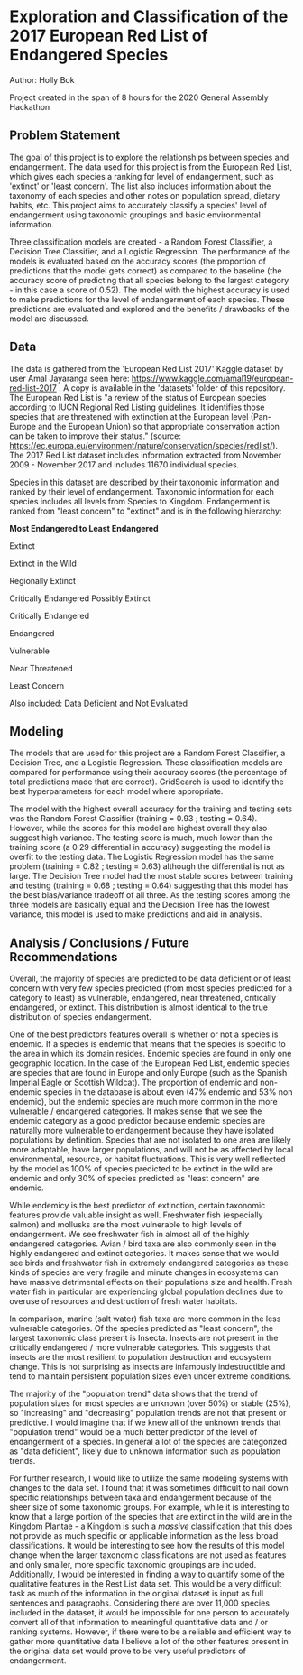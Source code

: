 # Exploration and Classification of the 2017 European Red List of Endangered Species

Author: Holly Bok 

Project created in the span of 8 hours for the 2020 General Assembly Hackathon


## Problem Statement

The goal of this project is to explore the relationships between species and endangerment. The data used for this project is from the European Red List, which gives each species a ranking for level of endangerment, such as 'extinct' or 'least concern'. The list also includes information about the taxonomy of each species and other notes on population spread, dietary habits, etc. This project aims to accurately classify a species' level of endangerment using taxonomic groupings and basic environmental information. 

Three classification models are created - a Random Forest Classifier, a Decision Tree Classifier, and a Logistic Regression. The performance of the models is evaluated based on the accuracy scores (the proportion of predictions that the model gets correct) as compared to the baseline (the accuracy score of predicting that all species belong to the largest category - in this case a score of 0.52). The model with the highest accuracy is used to make predictions for the level of endangerment of each species. These predictions are evaluated and explored and the benefits / drawbacks of the model are discussed. 

## Data

The data is gathered from the 'European Red List 2017' Kaggle dataset by user Amal Jayaranga seen here: https://www.kaggle.com/amal19/european-red-list-2017 . A copy is available in the 'datasets' folder of this repository. The European Red List is "a review of the status of European species according to IUCN Regional Red Listing guidelines. It identifies those species that are threatened with extinction at the European level (Pan-Europe and the European Union) so that appropriate conservation action can be taken to improve their status." (source: https://ec.europa.eu/environment/nature/conservation/species/redlist/). The 2017 Red List dataset includes information extracted from November 2009 - November 2017 and includes 11670 individual species.

Species in this dataset are described by their taxonomic information and ranked by their level of endangerment. Taxonomic information for each species includes all levels from Species to Kingdom. Endangerment is ranked from "least concern" to "extinct" and is in the following hierarchy:


**Most Endangered to Least Endangered**

Extinct

Extinct in the Wild

Regionally Extinct

Critically Endangered Possibly Extinct

Critically Endangered

Endangered

Vulnerable

Near Threatened

Least Concern

Also included: Data Deficient and Not Evaluated



## Modeling

The models that are used for this project are a Random Forest Classifier, a Decision Tree, and a Logistic Regression. These classification models are compared for performance using their accuracy scores (the percentage of total predictions made that are correct). GridSearch is used to identify the best hyperparameters for each model where appropriate.

The model with the highest overall accuracy for the training and testing sets was the Random Forest Classifier (training = 0.93 ; testing = 0.64). However, while the scores for this model are highest overall they also suggest high variance. The testing score is much, much lower than the training score (a 0.29 differential in accuracy) suggesting the model is overfit to the testing data. The Logistic Regression model has the same problem (training = 0.82 ; testing = 0.63) although the differential is not as large. The Decision Tree model had the most stable scores between training and testing (training = 0.68 ; testing = 0.64) suggesting that this model has the best bias/variance tradeoff of all three. As the testing scores among the three models are basically equal and the Decision Tree has the lowest variance, this model is used to make predictions and aid in analysis. 


## Analysis / Conclusions / Future Recommendations

Overall, the majority of species are predicted to be data deficient or of least concern with very few species predicted (from most species predicted for a category to least) as vulnerable, endangered, near threatened, critically endangered, or extinct. This distribution is almost identical to the true distribution of species endangerment. 

One of the best predictors features overall is whether or not a species is endemic. If a species is endemic that means that the species is specific to the area in which its domain resides. Endemic species are found in only one geographic location. In the case of the European Red List, endemic species are species that are found in Europe and only Europe (such as the Spanish Imperial Eagle or Scottish Wildcat). The proportion of endemic and non-endemic species in the database is about even (47% endemic and 53% non endemic), but the endemic species are much more common in the more vulnerable / endangered categories. It makes sense that we see the endemic category as a good predictor because endemic species are naturally more vulnerable to endangerment because they have isolated populations by definition. Species that are not isolated to one area are likely more adaptable, have larger populations, and will not be as affected by local environmental, resource, or habitat fluctuations. This is very well reflected by the model as 100% of species predicted to be extinct in the wild are endemic and only 30% of species predicted as "least concern" are endemic.

While endemicy is the best predictor of extinction, certain taxonomic features provide valuable insight as well. Freshwater fish (especially salmon) and mollusks are the most vulnerable to high levels of endangerment. We see freshwater fish in almost all of the highly endangered categories. Avian / bird taxa are also commonly seen in the highly endangered and extinct categories. It makes sense that we would see birds and freshwater fish in extremely endangered categories as these kinds of species are very fragile and minute changes in ecosystems can have massive detrimental effects on their populations size and health. Fresh water fish in particular are experiencing global population declines due to overuse of resources and destruction of fresh water habitats.

In comparison, marine (salt water) fish taxa are more common in the less vulnerable categories. Of the species predicted as "least concern", the largest taxonomic class present is Insecta. Insects are not present in the critically endangered / more vulnerable categories. This suggests that insects are the most resilient to population destruction and ecosystem change. This is not surprising as insects are infamously indestructible and tend to maintain persistent population sizes even under extreme conditions.

The majority of the "population trend" data shows that the trend of population sizes for most species are unknown (over 50%) or stable (25%), so "increasing" and "decreasing" population trends are not that present or predictive. I would imagine that if we knew all of the unknown trends that "population trend" would be a much better predictor of the level of endangerment of a species. In general a lot of the species are categorized as "data deficient", likely due to unknown information such as population trends.

For further research, I would like to utilize the same modeling systems with changes to the data set. I found that it was sometimes difficult to nail down specific relationships between taxa and endangerment because of the sheer size of some taxonomic groups. For example, while it is interesting to know that a large portion of the species that are extinct in the wild are in the Kingdom Plantae - a Kingdom is such a *massive* classification that this does not provide as much specific or applicable information as the less broad classifications. It would be interesting to see how the results of this model change when the larger taxonomic classifications are not used as features and only smaller, more specific taxonomic groupings are included. Additionally, I would be interested in finding a way to quantify some of the qualitative features in the Rest List data set. This would be a very difficult task as much of the information in the original dataset is input as full sentences and paragraphs. Considering there are over 11,000 species included in the dataset, it would be impossible for one person to accurately convert all of that information to meaningful quantitative data and / or ranking systems. However, if there were to be a reliable and efficient way to gather more quantitative data I believe a lot of the other features present in the original data set would prove to be very useful predictors of endangerment. 
